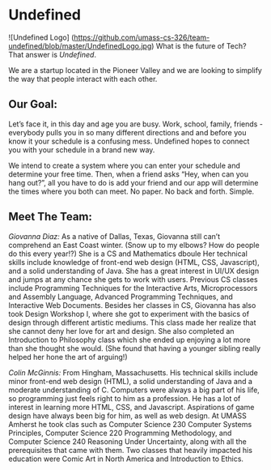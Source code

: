Undefined
=========

![Undefined Logo] (https://github.com/umass-cs-326/team-undefined/blob/master/UndefinedLogo.jpg)
What is the future of Tech? That answer is *Undefined*.

We are a startup located in the Pioneer Valley and we are looking to simplify the way that people interact with each other.

Our Goal:
---------
Let’s face it, in this day and age you are busy. Work, school, family, friends - everybody pulls you in so many different directions and and before you know it your schedule is a confusing mess. Undefined hopes to connect you with your schedule in a brand new way.

We intend to create a system where you can enter your schedule and determine your free time. Then, when a friend asks “Hey, when can you hang out?”, all you have to do is add your friend and our app will determine the times where you both can meet. No paper. No back and forth. Simple.

Meet The Team:
--------------
*Giovanna Diaz:* As a native of Dallas, Texas, Giovanna still can’t comprehend an East Coast winter. (Snow up to my elbows? How do people do this every year!?) She is a CS and Mathematics dboule Her technical skills include knowledge of front-end web design (HTML, CSS, Javascript), and a solid understanding of Java. She has a great interest in UI/UX design and jumps at any chance she gets to work with users. Previous CS classes include Programming Techniques for the Interactive Arts, Microprocessors and Assembly Language, Advanced Programming Techniques, and Interactive Web Documents. Besides her classes in CS, Giovanna has also took Design Workshop I, where she got to experiment with the basics of design through different artistic mediums. This class made her realize that she cannot deny her love for art and design. She also completed an Introduction to Philosophy class which she ended up enjoying a lot more than she thought she would. (She found that having a younger sibling really helped her hone the art of arguing!)

*Colin McGinnis:* From Hingham, Massachusetts. His technical skills include minor front-end web design (HTML), a solid understanding of Java and a moderate understanding of C. Computers were always a big part of his life, so programming just feels right to him as a profession. He has a lot of interest in learning more HTML, CSS, and Javascript. Aspirations of game design have always been big for him, as well as web design. At UMASS Amherst he took clas such as Computer Science 230 Computer Systems Principles, Computer Science 220 Programming Methodology, and Computer Science 240 Reasoning Under Uncertainty, along with all the prerequisites that came with them. Two classes that heavily impacted his education were Comic Art in North America and Introduction to Ethics.

